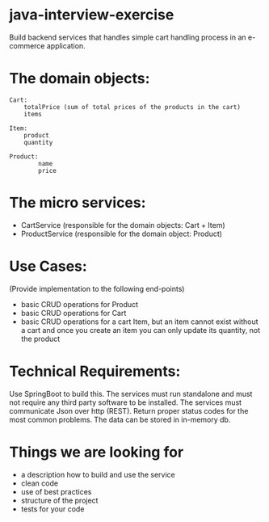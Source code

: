 # java-interview-exercise

Build backend services that handles simple cart handling process in an e-commerce application.

# The domain objects:

    Cart:
        totalPrice (sum of total prices of the products in the cart)
        items
        
    Item:
        product
        quantity
        
    Product:
            name
            price
            
# The micro services:
* CartService (responsible for the domain objects: Cart + Item)
* ProductService (responsible for the domain object: Product)

# Use Cases:
(Provide implementation to the following end-points)
 * basic CRUD operations for Product
 * basic CRUD operations for Cart
 * basic CRUD operations for a cart Item, but an item cannot exist without a cart and once you create an item you can only update its quantity, not the product
 
# Technical Requirements:
Use SpringBoot to build this. The services must run standalone and must not 
require any third party software to be installed. The services must communicate Json
over http (REST). Return proper status codes for the most common problems. 
The data can be stored in in-memory db.

# Things we are looking for
* a description how to build and use the service
* clean code
* use of best practices
* structure of the project
* tests for your code


 
